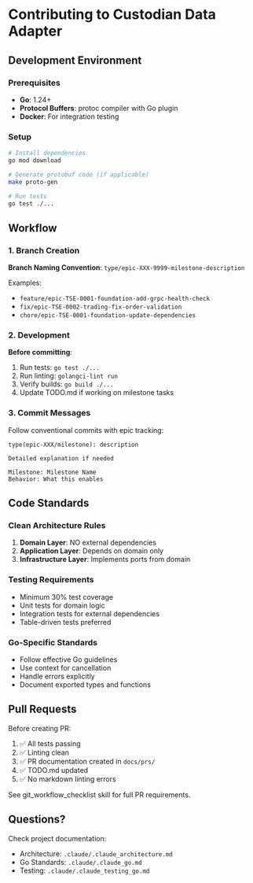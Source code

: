 # Contributing to Custodian Data Adapter

## Development Environment

### Prerequisites
- **Go**: 1.24+
- **Protocol Buffers**: protoc compiler with Go plugin
- **Docker**: For integration testing

### Setup
```bash
# Install dependencies
go mod download

# Generate protobuf code (if applicable)
make proto-gen

# Run tests
go test ./...
```

## Workflow

### 1. Branch Creation
**Branch Naming Convention**: `type/epic-XXX-9999-milestone-description`

Examples:
- `feature/epic-TSE-0001-foundation-add-grpc-health-check`
- `fix/epic-TSE-0002-trading-fix-order-validation`
- `chore/epic-TSE-0001-foundation-update-dependencies`

### 2. Development
**Before committing**:
1. Run tests: `go test ./...`
2. Run linting: `golangci-lint run`
3. Verify builds: `go build ./...`
4. Update TODO.md if working on milestone tasks

### 3. Commit Messages
Follow conventional commits with epic tracking:

```
type(epic-XXX/milestone): description

Detailed explanation if needed

Milestone: Milestone Name
Behavior: What this enables
```

## Code Standards

### Clean Architecture Rules
1. **Domain Layer**: NO external dependencies
2. **Application Layer**: Depends on domain only
3. **Infrastructure Layer**: Implements ports from domain

### Testing Requirements
- Minimum 30% test coverage
- Unit tests for domain logic
- Integration tests for external dependencies
- Table-driven tests preferred

### Go-Specific Standards
- Follow effective Go guidelines
- Use context for cancellation
- Handle errors explicitly
- Document exported types and functions

## Pull Requests

Before creating PR:
1. ✅ All tests passing
2. ✅ Linting clean
3. ✅ PR documentation created in `docs/prs/`
4. ✅ TODO.md updated
5. ✅ No markdown linting errors

See git_workflow_checklist skill for full PR requirements.

## Questions?

Check project documentation:
- Architecture: `.claude/.claude_architecture.md`
- Go Standards: `.claude/.claude_go.md`
- Testing: `.claude/.claude_testing_go.md`
